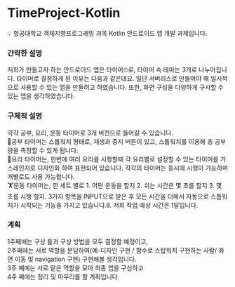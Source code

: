 # TimeProject-Kotlin
💡 항공대학교 객체지향프로그래밍 과목 Kotlin 안드로이드 앱 개발 과제입니다.   

### 간략한 설명   
저희가 만들고자 하는 안드로이드 앱은 타이머⏲로, 타이머 속 테마는 3개로 나누어집니다. 타이머로 결정하게 된 이유는 다음과 같은데요. 
일단 서버리스로 만들어야 해 일시적으로 사용할 수 있는 앱을 만들려고 하였습니다. 또한, 화면 구성을 다양하게 구사할 수 있는 앱을 생각하였습니다.

### 구체적 설명   
각각 공부, 요리, 운동 타이머로 3개 버전으로 들어갈 수 있습니다.     
📝공부 타이머는 스톱워치 형태로, 재생과 중지 버튼이 있고, 스톱워치를 이용해 총 공부량을 측정할 수 있게 됩니다.    
🍴요리 타이머는, 한번에 여러 요리를 시행할때 각 요리별로 설정할 수 있는 타이머를 가스레인지로 디자인화 하여 표현되어 있습니다. 각각의 타이머는 동시에 시행이 가능하며 개별로도 사용 가능합니다.   
🏋운동 타이머는, 한 세트 별로 1. 어떤 운동을 할지 2. 쉬는 시간은 몇 초를 할지 3. 몇 초를 시행 할지. 3가지 항목을 INPUT으로 받은 후  모든 시간을 더해서 자동으로 스톱워치가 시작되는 기능을 가지고 있습니다.8. 저희 작업 예상 시간은 1달입니다.

### 계획   
1주째에는 구상 틀과 구상 방법을 모두 결정할 예정이고,   
2주째에는 서로 역할을 분담하여(예-디자인 구현 / 함수로 스탑워치 구현하는 사람/ 화면 이동 및 navigation 구현) 구현해볼 생각입니다.   
3주 째에는 서로 맡은 역할을 모아 최종 앱을 구상하고   
4주 째에는 정리 및 마무리를 할 계획입니다.   
